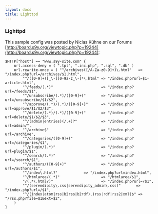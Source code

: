 ```yaml
---
layout: docs
title: Lighttpd
---
```


### Lighttpd

This sample config was posted by Niclas Kühne on our Forums [http://board.s9y.org/viewtopic.php?p=19244](http://board.s9y.org/viewtopic.php?p=19244):

    $HTTP["host"] == "www.s9y-site.com" {
        url.access-deny = ( ".tpl", ".inc.php", ".sql", ".db" )
        url.rewrite-once = ( "^/archives([/A-Za-z0-9]+)\.html"   => "/index.php?url=/archives/$1.html",
            "^/([0-9]+)[_\-][0-9a-z_\-]*\.html" => "/index.php?url=$1-article.html",
            "^/feeds/(.*)"                      => "/index.php?url=/feeds/$1",
            "^/unsubscribe/(.*)/([0-9]+)"       => "/index.php?url=/unsubscribe/$1/$2",
            "^/approve/(.*)/(.*)/([0-9]+)"      => "/index.php?url=approve/$1/$2/$3",
            "^/delete/(.*)/(.*)/([0-9]+)"       => "/index.php?url=delete/$1/$2/$3",
            "^/(admin|entries)(/.+)?"           => "/index.php?url=admin/",
            "^/archive$"                        => "/index.php?url=/archive",
            "^/categories/([0-9]+)"             => "/index.php?url=/categories/$1",
            "^/plugin/(.*)"                     => "/index.php?url=plugin/$1",
            "^/search/(.*)"                     => "/index.php?url=/search/$1",
            "^/authors/([0-9]+)"                => "/index.php?url=/authors/$1",
            "^/index\.html?"            => "/index.php?url=index.html",
            "^/htmlarea/(.*)"                   => "/htmlarea/$1",
            "/(.*\.html?)"                      => "/index.php?url=/$1",
            "^/(serendipity\.css|serendipity_admin\.css)"       => "/index.php?url=/$1",
            "^/(index|atom|rss|b2rss|b2rdf).(rss|rdf|rss2|xml)$" => "/rss.php?file=$1&ext=$2",
        )
    }
